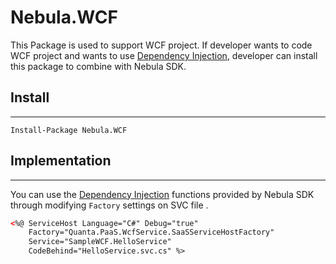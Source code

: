 Nebula.WCF
================

This Package is used to support WCF project. If developer wants to code WCF project and wants to use [Dependency Injection], developer can install this package to combine with Nebula SDK.

## Install
----------------

    Install-Package Nebula.WCF

## Implementation
----------------

You can use the [Dependency Injection] functions provided by Nebula SDK through modifying `Factory` settings on SVC file .  

```xml
<%@ ServiceHost Language="C#" Debug="true"
	Factory="Quanta.PaaS.WcfService.SaaSServiceHostFactory"
	Service="SampleWCF.HelloService"
	CodeBehind="HelloService.svc.cs" %>
```

[Dependency Injection]: <DI.MD>
